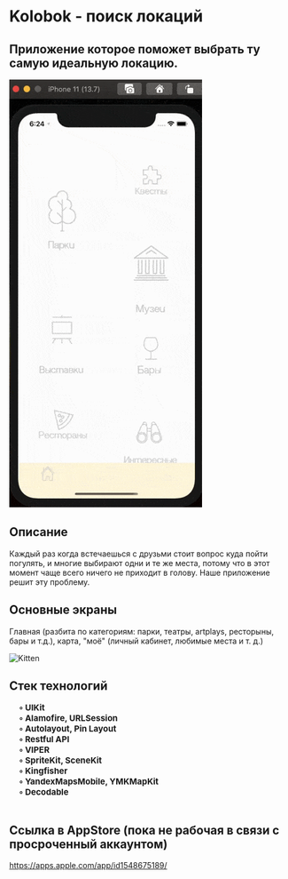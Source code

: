 # Kolobok - поиск локаций

## Приложение которое поможет выбрать ту самую идеальную локацию.

![mi](https://github.com/Mehrafruz/Kolobok/blob/master/Hi.gif)

## Описание
Каждый раз когда встечаешься с друзьми стоит вопрос куда пойти погулять, и многие выбирают одни и те же места, потому что в этот момент чаще всего ничего не приходит в голову. Наше приложение решит эту проблему.

## Основные экраны
Главная (разбита по категориям: парки, театры, artplays, ресторыны, бары и т.д.), карта, "моё" (личный кабинет, любимые места и т. д.)



<img src="bgImage2.png" alt="Kitten"
	title="A cute kitten" />

## Стек технологий
</tr>
    <td> 
    <b style="font-size:15px">
    &nbsp;&nbsp;&nbsp;&nbsp;   ◦ UIKit <br/> 
    &nbsp;&nbsp;&nbsp;&nbsp;  ◦ Alamofire, URLSession<br/>
     &nbsp;&nbsp;&nbsp;&nbsp;  ◦ Autolayout, Pin Layout <br/>
      &nbsp;&nbsp;&nbsp;&nbsp;  ◦ Restful API<br/>
        &nbsp;&nbsp;&nbsp;&nbsp;  ◦ VIPER <br/>
         &nbsp;&nbsp;&nbsp;&nbsp;  ◦ SpriteKit, SceneKit <br/>
         &nbsp;&nbsp;&nbsp;&nbsp;  ◦ Kingfisher<br/>
          &nbsp;&nbsp;&nbsp;&nbsp;   ◦ YandexMapsMobile, YMKMapKit<br/>
           &nbsp;&nbsp;&nbsp;&nbsp;  ◦ Decodable<br/>
           </b>
    </td>
 </tr>
<br/> 

## Ссылка в AppStore (пока не рабочая в связи с просроченный аккаунтом)
https://apps.apple.com/app/id1548675189/
